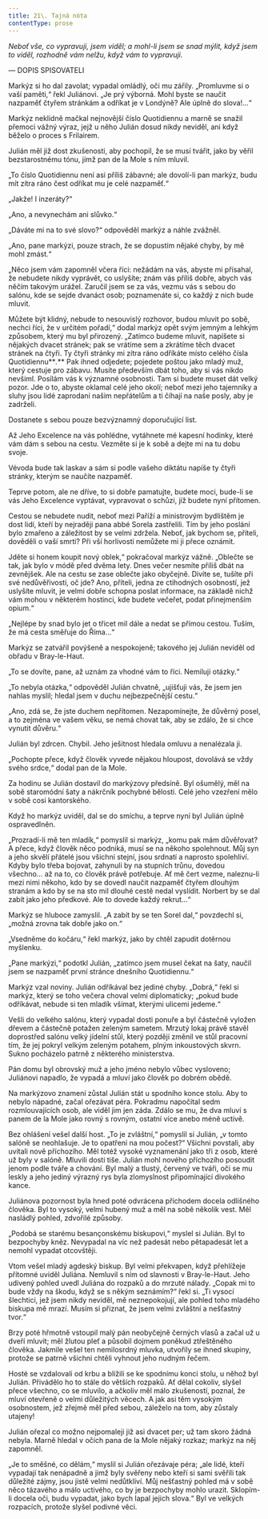 ```yaml
---
title: 21\. Tajná nóta
contentType: prose
---
```


<section>

_Neboť vše, co vypravuji, jsem viděl; a mohl-li jsem se snad mýlit, když jsem to viděl, rozhodně vám nelžu, když vám to vypravuji._

— DOPIS SPISOVATELI

Markýz si ho dal zavolat; vypadal omládlý, oči mu zářily. „Promluvme si o vaší paměti,“ řekl Juliánovi. „Je prý výborná. Mohl byste se naučit nazpaměť čtyřem stránkám a odříkat je v Londýně? Ale úplně do slova!…“

Markýz neklidně mačkal nejnovější číslo Quotidiennu a marně se snažil přemoci vážný výraz, jejž u něho Julián dosud nikdy neviděl, ani když běželo o proces s Frilairem.

Julián měl již dost zkušenosti, aby pochopil, že se musí tvářit, jako by věřil bezstarostnému tónu, jímž pan de la Mole s ním mluvil.

„To číslo Quotidiennu není asi příliš zábavné; ale dovolí-li pan markýz, budu mít zítra ráno čest odříkat mu je celé nazpaměť.“

„Jakže! I inzeráty?“

„Ano, a nevynechám ani slůvko.“

„Dáváte mi na to své slovo?“ odpověděl markýz a náhle zvážněl.

„Ano, pane markýzi, pouze strach, že se dopustím nějaké chyby, by mě mohl zmást.“

„Něco jsem vám zapomněl včera říci: nežádám na vás, abyste mi přísahal, že nebudete nikdy vyprávět, co uslyšíte; znám vás příliš dobře, abych vás něčím takovým urážel. Zaručil jsem se za vás, vezmu vás s sebou do salónu, kde se sejde dvanáct osob; poznamenáte si, co každý z nich bude mluvit.

Můžete být klidný, nebude to nesouvislý rozhovor, budou mluvit po sobě, nechci říci, že v určitém pořadí,“ dodal markýz opět svým jemným a lehkým způsobem, který mu byl přirozený. „Zatímco budeme mluvit, napíšete si nějakých dvacet stránek; pak se vrátíme sem a zkrátíme těch dvacet stránek na čtyři. Ty čtyři stránky mi zítra ráno odříkáte místo celého čísla Quotidiennu**_._** Pak ihned odjedete; pojedete poštou jako mladý muž, který cestuje pro zábavu. Musíte především dbát toho, aby si vás nikdo nevšiml. Posílám vás k významné osobnosti. Tam si budete muset dát velký pozor. Jde o to, abyste oklamal celé jeho okolí; neboť mezi jeho tajemníky a sluhy jsou lidé zaprodaní našim nepřátelům a ti číhají na naše posly, aby je zadrželi.

Dostanete s sebou pouze bezvýznamný doporučující list.

Až Jeho Excelence na vás pohlédne, vytáhnete mé kapesní hodinky, které vám dám s sebou na cestu. Vezměte si je k sobě a dejte mi na tu dobu svoje.

Vévoda bude tak laskav a sám si podle vašeho diktátu napíše ty čtyři stránky, kterým se naučíte nazpaměť.

Teprve potom, ale ne dříve, to si dobře pamatujte, budete moci, bude-li se vás Jeho Excelence vyptávat, vypravovat o schůzi, jíž budete nyní přítomen.

Cestou se nebudete nudit, neboť mezi Paříží a ministrovým bydlištěm je dost lidí, kteří by nejraději pana abbé Sorela zastřelili. Tím by jeho poslání bylo zmařeno a záležitost by se velmi zdržela. Neboť, jak bychom se, příteli, dověděli o vaší smrti? Při vší horlivosti nemůžete mi ji přece oznámit.

Jděte si honem koupit nový oblek,“ pokračoval markýz vážně. „Oblečte se tak, jak bylo v módě před dvěma lety. Dnes večer nesmíte příliš dbát na zevnějšek. Ale na cestu se zase oblečte jako obyčejně. Divíte se, tušíte při své nedůvěřivosti, oč jde? Ano, příteli, jedna ze ctihodných osobností, jež uslyšíte mluvit, je velmi dobře schopna poslat informace, na základě nichž vám mohou v některém hostinci, kde budete večeřet, podat přinejmenším opium.“

„Nejlépe by snad bylo jet o třicet mil dále a nedat se přímou cestou. Tuším, že má cesta směřuje do Říma…“

Markýz se zatvářil povýšeně a nespokojeně; takového jej Julián neviděl od obřadu v Bray-le-Haut.

„To se dovíte, pane, až uznám za vhodné vám to říci. Nemiluji otázky.“

„To nebyla otázka,“ odpověděl Julián chvatně, „ujišťuji vás, že jsem jen nahlas myslil; hledal jsem v duchu nejbezpečnější cestu.“

„Ano, zdá se, že jste duchem nepřítomen. Nezapomínejte, že důvěrný posel, a to zejména ve vašem věku, se nemá chovat tak, aby se zdálo, že si chce vynutit důvěru.“

Julián byl zdrcen. Chybil. Jeho ješitnost hledala omluvu a nenalézala ji.

„Pochopte přece, když člověk vyvede nějakou hloupost, dovolává se vždy svého srdce,“ dodal pan de la Mole.

Za hodinu se Julián dostavil do markýzovy předsíně. Byl ošumělý, měl na sobě staromódní šaty a nákrčník pochybné bělosti. Celé jeho vzezření mělo v sobě cosi kantorského.

Když ho markýz uviděl, dal se do smíchu, a teprve nyní byl Julián úplně ospravedlněn.

„Prozradí-li mě ten mladík,“ pomyslil si markýz, „komu pak mám důvěřovat? A přece, když člověk něco podniká, musí se na někoho spolehnout. Můj syn a jeho skvělí přátelé jsou všichni stejní, jsou srdnatí a naprosto spolehliví. Kdyby bylo třeba bojovat, zahynuli by na stupních trůnu, dovedou všechno… až na to, co člověk právě potřebuje. Ať mě čert vezme, naleznu-li mezi nimi někoho, kdo by se dovedl naučit nazpaměť čtyřem dlouhým stranám a kdo by se na sto mil dlouhé cestě nedal vyslídit. Norbert by se dal zabít jako jeho předkové. Ale to dovede každý rekrut…“

Markýz se hluboce zamyslil. „A zabít by se ten Sorel dal,“ povzdechl si, „možná zrovna tak dobře jako on.“

„Vsedněme do kočáru,“ řekl markýz, jako by chtěl zapudit dotěrnou myšlenku.

„Pane markýzi,“ podotkl Julián, „zatímco jsem musel čekat na šaty, naučil jsem se nazpaměť první stránce dnešního Quotidiennu.“

Markýz vzal noviny. Julián odříkával bez jediné chyby. „Dobrá,“ řekl si markýz, který se toho večera choval velmi diplomaticky; „pokud bude odříkávat, nebude si ten mladík všímat, kterými ulicemi jedeme.“

Vešli do velkého salónu, který vypadal dosti ponuře a byl částečně vyložen dřevem a částečně potažen zeleným sametem. Mrzutý lokaj právě stavěl doprostřed salónu velký jídelní stůl, který později změnil ve stůl pracovní tím, že jej pokryl velkým zeleným potahem, plným inkoustových skvrn. Sukno pocházelo patrně z některého ministerstva.

Pán domu byl obrovský muž a jeho jméno nebylo vůbec vysloveno; Juliánovi napadlo, že vypadá a mluví jako člověk po dobrém obědě.

Na markýzovo znamení zůstal Julián stát u spodního konce stolu. Aby to nebylo nápadné, začal ořezávat péra. Pokradmu napočítal sedm rozmlouvajících osob, ale viděl jim jen záda. Zdálo se mu, že dva mluví s panem de la Mole jako rovný s rovným, ostatní více anebo méně uctivě.

Bez ohlášení vešel další host. „To je zvláštní,“ pomyslil si Julián, „v tomto salóně se neohlašuje. Je to opatření na mou počest?“ Všichni povstali, aby uvítali nově příchozího. Měl totéž vysoké vyznamenání jako tři z osob, které už byly v salóně. Mluvili dosti tiše. Julián mohl nového příchozího posoudit jenom podle tváře a chování. Byl malý a tlustý, červený ve tváři, oči se mu leskly a jeho jediný výrazný rys byla zlomyslnost připomínající divokého kance.

Juliánova pozornost byla hned poté odvrácena příchodem docela odlišného člověka. Byl to vysoký, velmi hubený muž a měl na sobě několik vest. Měl nasládlý pohled, zdvořilé způsoby.

„Podobá se starému besançonskému biskupovi,“ myslel si Julián. Byl to bezpochyby kněz. Nevypadal na víc než padesát nebo pětapadesát let a nemohl vypadat otcovštěji.

Vtom vešel mladý agdeský biskup. Byl velmi překvapen, když přehlížeje přítomné uviděl Juliána. Nemluvil s ním od slavnosti v Bray-le-Haut. Jeho udivený pohled uvedl Juliána do rozpaků a do mrzuté nálady. „Copak mi to bude vždy na škodu, když se s někým seznámím?“ řekl si. „Ti vysocí šlechtici, jež jsem nikdy neviděl, mě neznepokojují, ale pohled toho mladého biskupa mě mrazí. Musím si přiznat, že jsem velmi zvláštní a nešťastný tvor.“

Brzy poté hřmotně vstoupil malý pán neobyčejně černých vlasů a začal už u dveří mluvit; měl žlutou pleť a působil dojmem poněkud ztřeštěného člověka. Jakmile vešel ten nemilosrdný mluvka, utvořily se ihned skupiny, protože se patrně všichni chtěli vyhnout jeho nudným řečem.

Hosté se vzdalovali od krbu a blížili se ke spodnímu konci stolu, u něhož byl Julián. Přivádělo ho to stále do větších rozpaků. Ať dělal cokoliv, slyšel přece všechno, co se mluvilo, a ačkoliv měl málo zkušeností, poznal, že mluví otevřeně o velmi důležitých věcech. A jak asi těm vysokým osobnostem, jež zřejmě měl před sebou, záleželo na tom, aby zůstaly utajeny!

Julián ořezal co možno nejpomaleji již asi dvacet per; už tam skoro žádná nebyla. Marně hledal v očích pana de la Mole nějaký rozkaz; markýz na něj zapomněl.

„Je to směšné, co dělám,“ myslil si Julián ořezávaje péra; „ale lidé, kteří vypadají tak nenápadně a jimž byly svěřeny nebo kteří si sami svěřili tak důležité zájmy, jsou jistě velmi nedůtkliví. Můj nešťastný pohled má v sobě něco tázavého a málo uctivého, co by je bezpochyby mohlo urazit. Sklopím-li docela oči, budu vypadat, jako bych lapal jejich slova.“ Byl ve velkých rozpacích, protože slyšel podivné věci.

</section>

[^1]: V mincích po 6 francích.

[^2]: Citáty z Byrona jsou v překladu Pavla Eisnera.

[^3]: Hrdinka veršované povídky ,,Paní z Vergy“ hynoucí v domnění, že ji zradil milenec.

[^4]: Překlad J. V. Sládka.

[^5]: Náboženské spolky služebnictva, jejichž prostřednictvím církev získávala spojence v šlechtických domech.

[^6]: Podívejte se na stranu 130.

[^7]: Věřte mi.

[^8]: Co je psáno, to je dáno.

[^9]: Chytrému napověz.

[^10]: Buď zdráv a miluj mě.

[^11]: Viz v Louvru vévodu Františka Aquitánského, odkládajícího přilbu a beroucího na sebe mnišský hábit, č. 1130 (_pozn. aut._).

[^12]: Francouzská mystička.

[^13]: Venkove, kdy tě spatřím (citát je však z Horatia).

[^14]: Jsem při tobě, je to moje dílo.

[^15]: Proslulý kejklíř (pozn. autora).

[^16]: Rossiniho opera.

[^17]: To mluví nespokojenec (poznámka Molièrova k Tartuffovi). _Pozn. autora._

[^18]: Biskup a ministr narozený v Besançonu.

[^19]: Redaktoři satirického časopisu, uvěznění pro urážku vlády.

[^20]: Musím se potrestat, jestliže jsem příliš milovala.

[^21]: Syn zedníka, který velel části roajalistické armády při vendéském povstání.

[^22]: Slavný kazatel.

[^23]: Jestliže dovolí osud.

[^24]: Od této chvíle již neřeknu ani slovo.

[^25]: Zde mluví z něho jakobín (_Pozn. aut.)._

[^26]: Od La Fontaina; podle nich je „manželský svazek tísnivým ortelem“.
